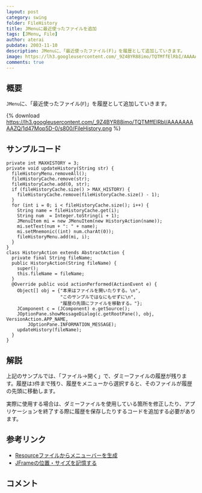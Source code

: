 ```yaml
---
layout: post
category: swing
folder: FileHistory
title: JMenuに最近使ったファイルを追加
tags: [JMenu, File]
author: aterai
pubdate: 2003-11-10
description: JMenuに、「最近使ったファイル(F)」を履歴として追加していきます。
image: https://lh3.googleusercontent.com/_9Z4BYR88imo/TQTMffElRbI/AAAAAAAAAZQ/1d47Mop5D-0/s800/FileHistory.png
comments: true
---
```

## 概要
`JMenu`に、「最近使ったファイル(`F`)」を履歴として追加していきます。

{% download https://lh3.googleusercontent.com/_9Z4BYR88imo/TQTMffElRbI/AAAAAAAAAZQ/1d47Mop5D-0/s800/FileHistory.png %}

## サンプルコード
<pre class="prettyprint"><code>private int MAXHISTORY = 3;
private void updateHistory(String str) {
  fileHistoryMenu.removeAll();
  fileHistoryCache.remove(str);
  fileHistoryCache.add(0, str);
  if (fileHistoryCache.size() &gt; MAX_HISTORY) {
    fileHistoryCache.remove(fileHistoryCache.size() - 1);
  }
  for (int i = 0; i &lt; fileHistoryCache.size(); i++) {
    String name = fileHistoryCache.get(i);
    String num  = Integer.toString(i + 1);
    JMenuItem mi = new JMenuItem(new HistoryAction(name));
    mi.setText(num + ": " + name);
    mi.setMnemonic((int) num.charAt(0));
    fileHistoryMenu.add(mi, i);
  }
}
class HistoryAction extends AbstractAction {
  private final String fileName;
  public HistoryAction(String fileName) {
    super();
    this.fileName = fileName;
  }
  @Override public void actionPerformed(ActionEvent e) {
    Object[] obj = {"本来はファイルを開いたりする。\n",
                    "このサンプルではなにもせずに\n",
                    "履歴の先頭にファイルを移動する。"};
    JComponent c = (JComponent) e.getSource();
    JOptionPane.showMessageDialog(c.getRootPane(), obj, VersionAction.APP_NAME,
        JOptionPane.INFORMATION_MESSAGE);
    updateHistory(fileName);
  }
}
</code></pre>

## 解説
上記のサンプルでは、「ファイル→開く」で、ダミーファイルの履歴が残ります。履歴は`3`件まで残り、履歴をメニューから選択すると、そのファイルが履歴の先頭に移動します。

実際に使用する場合は、ダミーファイルを使用している箇所を修正したり、アプリケーションを終了する際に履歴を保存したりするコードを追加する必要があります。

## 参考リンク
- [Resourceファイルからメニューバーを生成](http://ateraimemo.com/Swing/ResourceMenuBar.html)
- [JFrameの位置・サイズを記憶する](http://ateraimemo.com/Swing/Preferences.html)

<!-- dummy comment line for breaking list -->

## コメント
